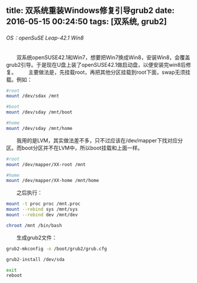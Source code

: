 title: 双系统重装Windows修复引导grub2
date: 2016-05-15 00:24:50
tags: [双系统, grub2]
---

###### OS：openSuSE Leap-42.1 Win8

　　双系统openSUSE42.1和Win7，想要把Win7换成Win8，安装Win8，会覆盖grub2引导。于是现在U盘上装了openSUSE42.1做启动盘，以便安装完win8后修复。
　　主要做法是，先挂载root，再把其他分区挂载到root下面，swap无须挂载。例如：

```bash
#root
mount /dev/sdax /mnt

#boot
mount /dev/sday /mnt/boot

#home
mount /dev/sday /mnt/home
```

　　我用的是LVM，其实做法差不多，只不过应该在/dev/mapper下找对应分区。而boot分区并不在LVM中，所以boot挂载和上面一样。

```bash
#root
mount /dev/mapper/XX-root /mnt

#home
mount /dev/mapper/XX-home /mnt/home
```

　　之后执行：

```bash
mount -t proc proc /mnt.proc
mount --rebind sys /mnt/sys
mount --rebind dev /mnt/dev

chroot /mnt /bin/bash
```

　　生成grub2文件：

```bash
grub2-mkconfig -o /boot/grub2/grub.cfg

grub2-install /dev/sda

exit
reboot
```